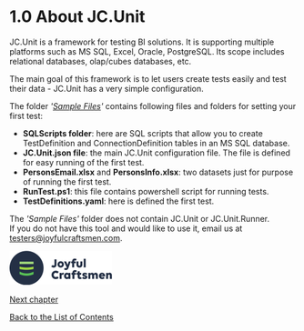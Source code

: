 # 1.0 About JC.Unit

JC.Unit is a framework for testing BI solutions. It is supporting
multiple platforms such as MS SQL, Excel, Oracle, PostgreSQL. Its scope
includes relational databases, olap/cubes databases, etc.

The main goal of this framework is to let users create tests easily and
test their data - JC.Unit has a very simple configuration.

The folder *'[Sample Files](https://github.com/joyfulcraftsmen/JC.Tools/tree/main/JC.Unit/Documentation/SampleFiles)'* contains following files and folders for setting your first test:
- **SQLScripts folder**: here are SQL scripts that allow you to create TestDefinition and ConnectionDefinition tables in an MS SQL database.  
- **JC.Unit.json file**: the main JC.Unit configuration file. The file is defined for easy running of the first test.  
- **PersonsEmail.xlsx** and **PersonsInfo.xlsx**: two datasets just for purpose of running the first test.  
- **RunTest.ps1**: this file contains powershell script for running tests.  
- **TestDefinitions.yaml**: here is defined the first test.  

The *'Sample Files'* folder does not contain JC.Unit or JC.Unit.Runner.  
If you do not have this tool and would like to use it, email us at testers@joyfulcraftsmen.com.  
  
![Logo](Images/media/jclogo.png)

[Next chapter](2.0-Prerequisites.md)

[Back to the List of Contents](0-0-list-of-contents)  

